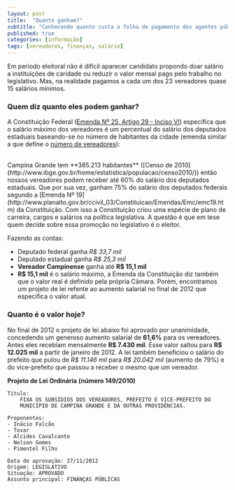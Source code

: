 ```yaml
---
layout: post
title:  "Quanto ganham?"
subtitle: "Conhecendo quanto custa a folha de pagamento dos agentes públicos do legislativo"
published: true
categories: [informação]
tags: [vereadores, finanças, salário]
---
```




Em período eleitoral não é difícil aparecer candidato propondo doar salário a instituições de caridade ou reduzir o valor mensal pago pelo trabalho no legislativo. Mas, na realidade pagamos a cada um dos 23 vereadores quase 15 salários mínimos.

### Quem diz quanto eles podem ganhar?

A Constituição Federal ([Emenda Nº 25, Artigo 29 - Inciso VI](http://www.planalto.gov.br/ccivil_03/Constituicao/Emendas/Emc/emc25.htm)) especifica que o salário máximo dos vereadores é um percentual do salário dos deputados estaduais baseando-se no número de habitantes da cidade (emenda similar a que define o [número de vereadores](https://nazareno.github.io/vereadorescg-site//2016/09/quem-sao.html)):

<!--html_preserve--><div id="htmlwidget-983e25f658b71ac8379f" style="width:100%;height:auto;" class="datatables html-widget"></div>
<script type="application/json" data-for="htmlwidget-983e25f658b71ac8379f">{"x":{"filter":"none","data":[["Menos de 10 mil","De 10.001 mil à 50 mil","De 50.001 à 100 mil","De 100.001 à 300 mil","<b>De 300.001 à 500 mil\u003c/b>","Mais de 500.000"],["20%","30%","40%","50%","<b>60%\u003c/b>","70%"]],"container":"<table class=\"display\">\n  <thead>\n    <tr>\n      <th>Número de Habitantes\u003c/th>\n      <th>Percentual do Salário dos Deputados Estaduais\u003c/th>\n    \u003c/tr>\n  \u003c/thead>\n\u003c/table>","options":{"paging":false,"searching":false,"ordering":false,"info":false,"order":[],"autoWidth":false,"orderClasses":false}},"evals":[],"jsHooks":[]}</script><!--/html_preserve-->
<br/>
Campina Grande tem **385.213 habitantes** ([Censo de 2010](http://www.ibge.gov.br/home/estatistica/populacao/censo2010/)) então nossos vereadores podem receber até 60% do salário dos deputados estaduais. Que por sua vez, ganham 75% do salário dos deputados federais segundo a [Emenda Nº 19](http://www.planalto.gov.br/ccivil_03/Constituicao/Emendas/Emc/emc19.htm) da Constituição. Com isso a Constituição criou uma espécie de plano de carreira, cargos e salários na política legislativa. A questão é que em tese quem decide sobre essa promoção no legislativo é o eleitor.

Fazendo as contas:

* Deputado federal ganha *R$ 33,7 mil*
* Deputado estadual ganha *R$ 25,3 mil*
* **Vereador Campinense** ganha até **R$ 15,1 mil** 
* **R$ 15,1 mil** é o salário máximo, a Emenda da Constituição diz também que o valor real é definido pela própria Câmara. Porém, encontramos um projeto de lei refente ao aumento salarial no final de 2012 que especifica o valor atual.

### Quanto é o valor hoje?

No final de 2012 o projeto de lei abaixo foi aprovado por unanimidade, concedendo um generoso aumento salarial de **61,6%** para os vereadores. Antes eles recebiam mensalmente **R$ 7.430 mil**. Esse valor saltou para **R$ 12.025 mil** a partir de janeiro de 2012. A lei também beneficiou o salário do prefeito que pulou de *R$ 11.146 mil* para *R$ 20.042 mil* (aumento de 79%) e do vice-prefeito que passou a receber o mesmo que um vereador.

**Projeto de Lei Ordinária (número 149/2010)**

    Título:
        FIXA OS SUBSÍDIOS DOS VEREADORES, PREFEITO E VICE-PREFEITO DO 
        MUNICÍPIO DE CAMPINA GRANDE E DÁ OUTRAS PROVIDÊNCIAS.

    Proponentes:
    - Inácio Falcão
    - Tovar
    - Alcides Cavalcante
    - Nelson Gomes
    - Pimentel Filho

    Data de aprovação: 27/11/2012
    Origem: LEGISLATIVO
    Situação: APROVADO
    Assunto principal: FINANÇAS PÚBLICAS
